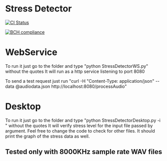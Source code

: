 # Stress Detector

[![CI Status](https://circleci.com/gh/maxmousee/Py-Stress-Detector.svg?style=shield&circle-token=:circle-token)](https://circleci.com/gh/maxmousee/Py-Stress-Detector)

[![BCH compliance](https://bettercodehub.com/edge/badge/maxmousee/Py-Stress-Detector?branch=master)](https://bettercodehub.com/)

# WebService

To run it just go to the folder and type "python StressDetectorWS.py" without the quotes
It will run as a http service listening to port 8080

To send a test request just run "curl -H "Content-Type: application/json" --data @audiodata.json http://localhost:8080/processAudio"

# Desktop

To run it just go to the folder and type "python StressDetectorDesktop.py -i <inputfile>" without the quotes
It will verify stress level for the input file passed by argument. Feel free to change the code to check for other files.
It should print the graph of the stress data as well.

## Tested only with 8000KHz sample rate WAV files
